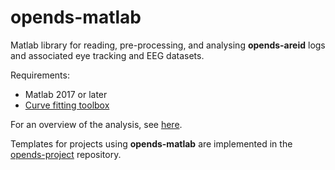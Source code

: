 # opends-matlab

Matlab library for reading, pre-processing, and analysing **opends-areid** logs and associated eye tracking and EEG datasets.

Requirements: 
* Matlab 2017 or later
* [Curve fitting toolbox](https://uk.mathworks.com/help/curvefit/index.html)

For an overview of the analysis, see [here](https://docs.google.com/document/d/1Y7EXYPCT4p_7c9B9hal0Tlx_BzFB3Pv3TfV8HZLXm18/edit#heading=h.gbbdz9j5rk1u).

Templates for projects using **opends-matlab** are implemented in the [opends-project](https://github.com/neurocoglab/opends-project) repository.

